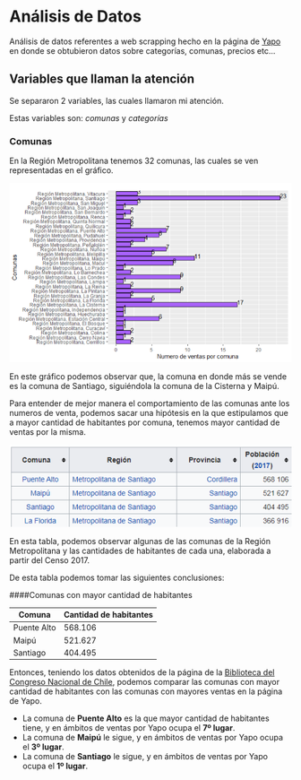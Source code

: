 # Análisis de Datos 

Análisis de datos referentes a web scrapping hecho en la página de [Yapo](https://www.yapo.cl/region_metropolitana?ca=15_s&o=) en donde se obtubieron datos sobre categorías, comunas, precios etc...

## Variables que llaman la atención

Se separaron 2 variables, las cuales llamaron mi atención.

Estas variables son: *comunas* y *categorías* 

### Comunas 

En la Región Metropolitana tenemos 32 comunas, las cuales se ven representadas en el gráfico. 

![Comunas](https://raw.githubusercontent.com/Xiomycv/TrabajoGraficos/master/Gráfico_comunas.png)

En este gráfico podemos observar que, la comuna en donde más se vende es la comuna de Santiago, siguiéndola la comuna de la Cisterna y Maipú.

Para entender de mejor manera el comportamiento de las comunas ante los numeros de venta, podemos sacar una hipótesis en la que estipulamos que a mayor cantidad de habitantes por comuna, tenemos mayor cantidad de ventas por la misma. 

![Habitantes por comuna](https://github.com/Xiomycv/TrabajoGraficos/blob/master/Tabladecomunasyhabitantes.png)

En esta tabla, podemos observar algunas de las comunas de la Región Metropolitana y las cantidades de habitantes de cada una, elaborada a partir del Censo 2017.

De esta tabla podemos tomar las siguientes conclusiones: 

####Comunas con mayor cantidad de habitantes

| Comuna | Cantidad de habitantes |
| ------------- | ------------- |
| Puente Alto  | 568.106  |
| Maipú  | 521.627  |
| Santiago  | 404.495 |


Entonces, teniendo los datos obtenidos de la página de la [Biblioteca del Congreso Nacional de Chile](https://www.bcn.cl/siit/actualidad-territorial/Censo%202017%20Comuna/), podemos comparar las comunas con mayor cantidad de habitantes con las comunas con mayores ventas en la página de Yapo. 

+ La comuna de **Puente Alto** es la que mayor cantidad de habitantes tiene, y en ámbitos de ventas por Yapo ocupa el **7º lugar**.
+ La comuna de **Maipú** le sigue, y en ámbitos de ventas por Yapo ocupa el **3º lugar**.
+ La comuna de **Santiago** le sigue, y en ámbitos de ventas por Yapo ocupa el **1º lugar**. 




